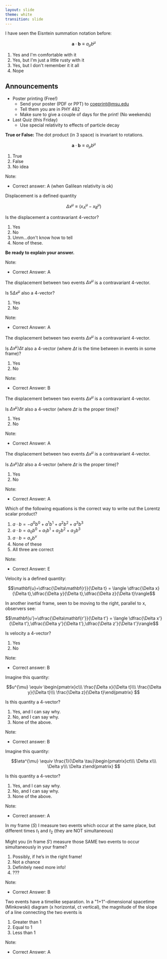 ```yaml
---
layout: slide
theme: white
transition: slide
---
```


<section data-markdown>

I have seen the Eisntein summation notation before:

$$\mathbf{a}\cdot\mathbf{b} \equiv a_{\mu}b^{\mu}$$

1. Yes and I'm comfortable with it
2. Yes, but I'm just a little rusty with it
3. Yes, but I don't remember it it all
3. Nope

</section>

<section data-markdown>

## Announcements
* Poster printing (Free!)
  * Send your poster (PDF or PPT) to coeprint@msu.edu
  * Tell them you are in PHY 482
  * Make sure to give a couple of days for the print! (No weekends)
* Last Quiz (this Friday)
  * Use special relativity to effects of particle decay

</section>

<section data-markdown>

**True or False:** The dot product (in 3 space) is invariant to rotations.

$$\mathbf{a}\cdot\mathbf{b} \equiv a_{\mu}b^{\mu}$$

1. True
2. False
3. No idea

Note:
* Correct answer: A (when Galilean relativity is ok)

</section>


<section data-markdown>

Displacement is a defined quantity

$$\Delta x^{\mu} \equiv \left(x^{\mu}_A - x^{\mu}_B\right)$$

Is the displacement a contravariant 4-vector?

1. Yes
2. No
3. Umm...don't know how to tell
4. None of these.

**Be ready to explain your answer.**

Note:
* Correct Answer: A

</section>

<section data-markdown>

The displacement between two events $\Delta x^{\mu}$ is a contravariant 4-vector.

Is $5 \Delta x^{\mu}$ also a 4-vector?

1. Yes
2. No

Note:
* Correct Answer: A

</section>

<section data-markdown>

The displacement between two events $\Delta x^{\mu}$ is a contravariant 4-vector.

Is $\Delta x^{\mu}/\Delta t$ also a 4-vector (where $\Delta t$ is the time between in events in some frame)?

1. Yes
2. No

Note:
* Correct Answer: B

</section>

<section data-markdown>

The displacement between two events $\Delta x^{\mu}$ is a contravariant 4-vector.

Is $\Delta x^{\mu}/\Delta \tau$ also a 4-vector (where $\Delta \tau$ is the proper time)?

1. Yes
2. No

Note:
* Correct Answer: A

</section>

<section data-markdown>

The displacement between two events $\Delta x^{\mu}$ is a contravariant 4-vector.

Is $\Delta x^{\mu}/\Delta \tau$ also a 4-vector (where $\Delta \tau$ is the proper time)?

1. Yes
2. No

Note:
* Correct Answer: A

</section>

<section data-markdown>

Which of the following equations is the correct way to write out the Lorentz scalar product?

1. $a \cdot b = -a^0b^0 + a^1b^1 + a^2b^2 + a^3b^3$
2. $a \cdot b = a_0b^0 + a_1b^1 + a_2b^2 + a_3b^3$
3. $a \cdot b = a_{\nu}b^{\nu}$
4. None of these
5. All three are correct

Note:
* Correct Answer: E

</section>

<section data-markdown>

Velocity is a defined quantity:

$$\mathbf{u}=\dfrac{\Delta\mathbf{r}}{\Delta t} = \langle \dfrac{\Delta x}{\Delta t},\dfrac{\Delta y}{\Delta t},\dfrac{\Delta z}{\Delta t}\rangle$$

In another inertial frame, seen to be moving to the right, parallel to x, observers see:

$$\mathbf{u'}=\dfrac{\Delta\mathbf{r'}}{\Delta t'} = \langle \dfrac{\Delta x'}{\Delta t'},\dfrac{\Delta y'}{\Delta t'},\dfrac{\Delta z'}{\Delta t'}\rangle$$

Is velocity a 4-vector?
1. Yes
2. No

Note:
* Correct answer: B
</section>

<section data-markdown>

Imagine this quantity:

$$u^{\mu} \equiv \begin{pmatrix}c\\\ \frac{\Delta x}{\Delta t}\\\ \frac{\Delta y}{\Delta t}\\\ \frac{\Delta z}{\Delta t}\end{pmatrix}
$$

Is this quantity a 4-vector?

1. Yes, and I can say why.
2. No, and I can say why.
3. None of the above.

Note:
* Correct answer: B
</section>

<section data-markdown>

Imagine this quantity:

$$\eta^{\mu} \equiv \frac{1}{\Delta \tau}\begin{pmatrix}ct\\\ \Delta x\\\ \Delta y\\\ \Delta z\end{pmatrix}
$$

Is this quantity a 4-vector?

1. Yes, and I can say why.
2. No, and I can say why.
3. None of the above.

Note:
* Correct answer: A
</section>

<section data-markdown>

In my frame ($S$) I measure two events which occur at the same place, but different times $t_1$ and $t_2$ (they are NOT simultaneous)

Might you (in frame $S'$) measure those SAME two events to occur simultaneously in your frame?

1. Possibly, if he’s in the right frame!
2. Not a chance
3. Definitely need more info!
4. ???

Note:
* Correct Answer: B

</section>

<section data-markdown>

Two events have a timelike separation. In a "1+1"-dimensional spacetime (Minkowski) diagram (x horizontal, ct vertical), the magnitude of the slope of a line connecting the two events is

1. Greater than 1
2. Equal to 1
3. Less than 1

Note:
* Correct Answer: A

</section>
